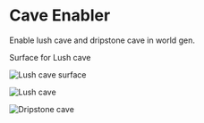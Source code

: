 # Cave Enabler

Enable lush cave and dripstone cave in world gen.

Surface for Lush cave

![Lush cave surface](https://raw.githubusercontent.com/lebonq/Cavenabler/master/screenshots/surface_lushcave.png)  

![Lush cave](https://raw.githubusercontent.com/lebonq/Cavenabler/master/screenshots/lush_cave.png)  

![Dripstone cave](https://raw.githubusercontent.com/lebonq/Cavenabler/master/screenshots/dripstone_cave.png)